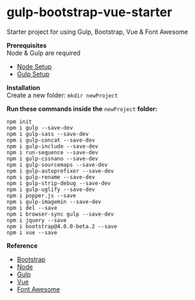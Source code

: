# gulp-bootstrap-vue-starter
Starter project for using Gulp, Bootstrap, Vue & Font Awesome

**Prerequisites**  
Node & Gulp are required  
- [Node Setup](https://nodejs.org)  
- [Gulp Setup](https://github.com/gulpjs/gulp/blob/master/docs/getting-started.md)  

  
**Installation**  
Create a new folder: `mkdir newProject`

**Run these commands inside the** `newProject` **folder:**  

```
npm init   
npm i gulp --save-dev    
npm i gulp-sass --save-dev  
npm i gulp-concat --save-dev  
npm i gulp-include --save-dev  
npm i run-sequence --save-dev  
npm i gulp-cssnano --save-dev  
npm i gulp-sourcemaps --save-dev  
npm i gulp-autoprefixer --save-dev  
npm i gulp-rename --save-dev   
npm i gulp-strip-debug --save-dev   
npm i gulp-uglify --save-dev   
npm i popper.js --save  
npm i gulp-imagemin --save-dev   
npm i del --save   
npm i browser-sync gulp --save-dev  
npm i jquery --save  
npm i bootstrap@4.0.0-beta.2 --save  
npm i vue --save
```

**Reference**
- [Bootstrap](http://getbootstrap.com/)
- [Node](https://nodejs.org/)  
- [Gulp](https://gulpjs.com/)  
- [Vue](https://vuejs.org/)  
- [Font Awesome](http://fontawesome.io/)  
